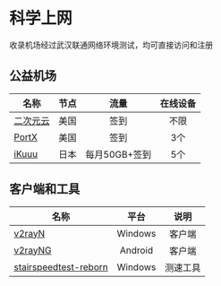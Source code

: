# 科学上网
收录机场经过武汉联通网络环境测试，均可直接访问和注册

## 公益机场 

| 名称 | 节点 | 流量 | 在线设备 |
| --- | :---: | :---: | :---: |
| [二次元云](https://owo.ecycloud.com/auth/register?code=cvvg) | 美国 | 签到 | 不限|
| [PortX](https://ebyu.one/auth/register?code=gzHS) | 美国 | 签到 | 3个 |
| [iKuuu](https://ikuuu.dev/auth/register) | 日本 | 每月50GB+签到 | 5个 |

## 客户端和工具

| 名称 | 平台 |  说明 | 
| --- | :---: |  :---: | 
| [v2rayN](https://github.com/2dust/v2rayN/) | Windows | 客户端 |
| [v2rayNG](https://github.com/2dust/v2rayNG/) | Android | 客户端 |
| [stairspeedtest-reborn](https://github.com/tindy2013/stairspeedtest-reborn) | Windows | 测速工具 |
